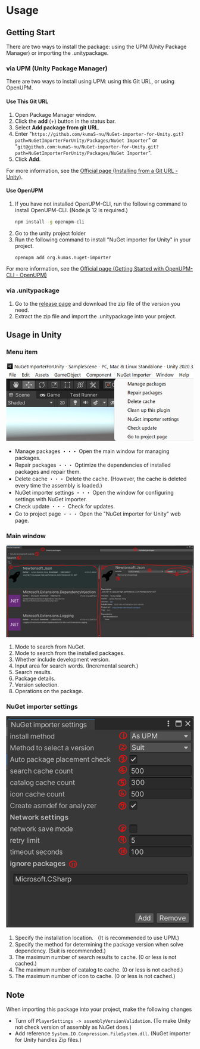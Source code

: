 # Usage

## Getting Start

 There are two ways to install the package: using the UPM (Unity Package Manager) or importing the .unitypackage.

### via UPM (Unity Package Manager)

 There are two ways to install using UPM: using this Git URL, or using OpenUPM.

#### Use This Git URL

1. Open Package Manager window.
1. Click the **add** (+) button in the status bar.
1. Select **Add package from git URL**.
1. Enter "`https://github.com/kumaS-nu/NuGet-importer-for-Unity.git?path=NuGetImporterForUnity/Packages/NuGet Importer`" or "`git@github.com:kumaS-nu/NuGet-importer-for-Unity.git?path=NuGetImporterForUnity/Packages/NuGet Importer`".
1. Click **Add**.

 For more information, see the [Official page (Installing from a Git URL - Unity)](https://docs.unity3d.com/Manual/upm-ui-giturl.html).

#### Use OpenUPM

1. If you have not installed OpenUPM-CLI, run the following command to install OpenUPM-CLI. (Node.js 12 is required.)
    ```bash
    npm install -g openupm-cli
    ```
1. Go to the unity project folder
1. Run the following command to install "NuGet importer for Unity" in your project.
    ```bash
    openupm add org.kumas.nuget-importer
    ```

 For more information, see the [Official page (Getting Started with OpenUPM-CLI - OpenUPM)](https://openupm.com/docs/getting-started.html)

### via .unitypackage

1. Go to the [release page](https://github.com/kumaS-nu/NuGet-importer-for-Unity/releases) and download the zip file of the version you need.
1. Extract the zip file and import the .unitypackage into your project.

## Usage in Unity

### Menu item

![Menu item](../images/MenuItem.png)

- Manage packages ・・・ Open the main window for managing packages.
- Repair packages ・・・ Optimize the dependencies of installed packages and repair them.
- Delete cache ・・・ Delete the cache. (However, the cache is deleted every time the assembly is loaded.)
- NuGet importer settings ・・・ Open the window for configuring settings with NuGet importer.
- Check update ・・・ Check for updates.
- Go to project page ・・・ Open the "NuGet importer for Unity" web page.

### Main window

![Main window](../images/MainWindow.png)

1. Mode to search from NuGet.
1. Mode to search from the installed packages.
1. Whether include development version.
1. Input area for search words. (Incremental search.)
1. Search results.
1. Package details.
1. Version selection.
1. Operations on the package.

### NuGet importer settings

![NuGet importer settings](../images/Settings.png)

1. Specify the installation location. （It is recommended to use UPM.)
1. Specify the method for determining the package version when solve dependency. (Suit is recommended.)
1. The maximum number of search results to cache. (0 or less is not cached.)
1. The maximum number of catalog to cache. (0 or less is not cached.)
1. The maximum number of icon to cache. (0 or less is not cached.)

## Note

When importing this package into your project, make the following changes
- Turn off `PlayerSettings -> assemblyVersionValidation`. (To make Unity not check version of assembly as NuGet does.)
- Add reference `System.IO.Compression.FileSystem.dll`. (NuGet importer for Unity handles Zip files.)